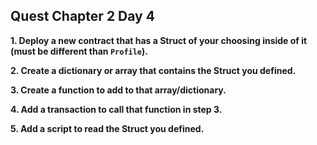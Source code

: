 ## Quest Chapter 2 Day 4

**1. Deploy a new contract that has a Struct of your choosing inside of it (must be different than `Profile`).**

**2. Create a dictionary or array that contains the Struct you defined.**

**3. Create a function to add to that array/dictionary.**

**4. Add a transaction to call that function in step 3.**

**5. Add a script to read the Struct you defined.**
